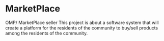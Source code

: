 # MarketPlace
OMP/ MarketPlace
seller
This project is about a software system that will create a platform for the residents of the community to buy/sell products among the residents of the community.
